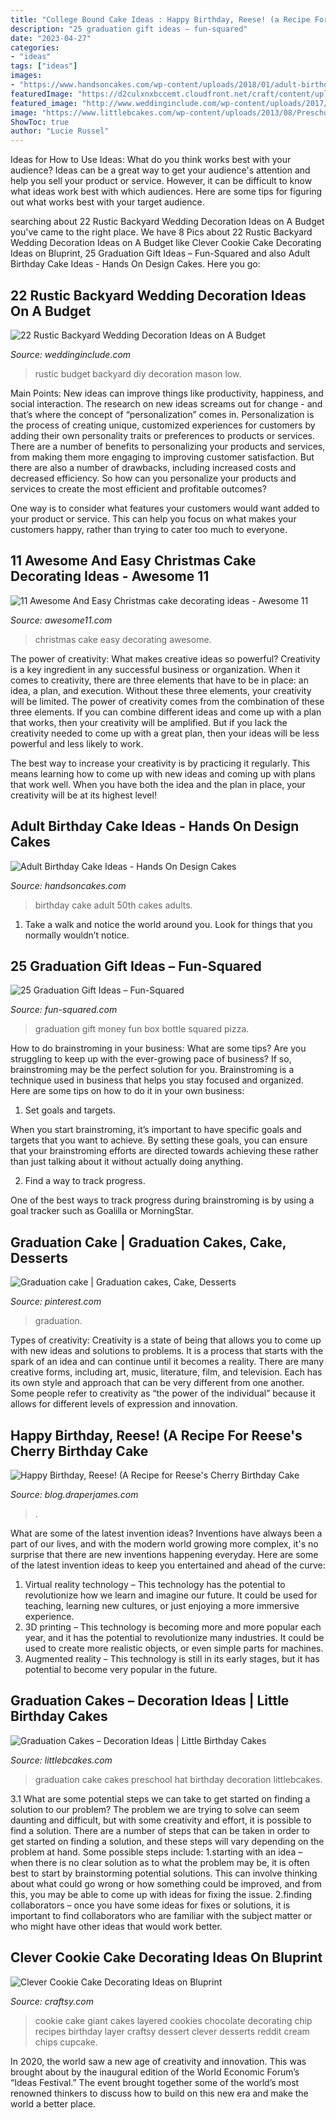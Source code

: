 ```yaml
---
title: "College Bound Cake Ideas : Happy Birthday, Reese! (a Recipe For Reese&#039;s Cherry Birthday Cake"
description: "25 graduation gift ideas – fun-squared"
date: "2023-04-27"
categories:
- "ideas"
tags: ["ideas"]
images:
- "https://www.handsoncakes.com/wp-content/uploads/2018/01/adult-birthday-50th-birthday-gold-cake-066.jpg"
featuredImage: "https://d2culxnxbccemt.cloudfront.net/craft/content/uploads/2015/06/20182620/IMG_3237.jpg"
featured_image: "http://www.weddinginclude.com/wp-content/uploads/2017/08/Low-budget-rustic-wedding-DIY-candles-and-mason-jar-vases.jpg"
image: "https://www.littlebcakes.com/wp-content/uploads/2013/08/Preschool-Graduation-Cake.jpg"
ShowToc: true
author: "Lucie Russel"
---
```



Ideas for How to Use Ideas: What do you think works best with your audience?
Ideas can be a great way to get your audience's attention and help you sell your product or service. However, it can be difficult to know what ideas work best with which audiences. Here are some tips for figuring out what works best with your target audience.

	

		
searching about 22 Rustic Backyard Wedding Decoration Ideas on A Budget you've came to the right place. We have 8 Pics about 22 Rustic Backyard Wedding Decoration Ideas on A Budget like Clever Cookie Cake Decorating Ideas on Bluprint, 25 Graduation Gift Ideas – Fun-Squared and also Adult Birthday Cake Ideas - Hands On Design Cakes. Here you go:
		
    
## 22 Rustic Backyard Wedding Decoration Ideas On A Budget

<img loading=lazy src="http://www.weddinginclude.com/wp-content/uploads/2017/08/Low-budget-rustic-wedding-DIY-candles-and-mason-jar-vases.jpg" onerror="this.onerror=null;this.src='https://tse4.mm.bing.net/th?id=OIP.Mz7k5ldI_puHmCELTRnrtAHaNd&amp;pid=15.1';" alt="22 Rustic Backyard Wedding Decoration Ideas on A Budget">

_Source: weddinginclude.com_

>rustic budget backyard diy decoration mason low. 

	

Main Points: New ideas can improve things like productivity, happiness, and social interaction.
The research on new ideas screams out for change - and that’s where the concept of “personalization” comes in. Personalization is the process of creating unique, customized experiences for customers by adding their own personality traits or preferences to products or services.
There are a number of benefits to personalizing your products and services, from making them more engaging to improving customer satisfaction. But there are also a number of drawbacks, including increased costs and decreased efficiency. So how can you personalize your products and services to create the most efficient and profitable outcomes?

One way is to consider what features your customers would want added to your product or service. This can help you focus on what makes your customers happy, rather than trying to cater too much to everyone.

    
## 11 Awesome And Easy Christmas Cake Decorating Ideas - Awesome 11

<img loading=lazy src="http://awesome11.com/wp-content/uploads/2016/11/cutest-Christmas-cake-idea.jpg" onerror="this.onerror=null;this.src='https://tse4.mm.bing.net/th?id=OIP.QaGIMwtnxjtsyTfUkLEKigHaJ4&amp;pid=15.1';" alt="11 Awesome And Easy Christmas cake decorating ideas - Awesome 11">

_Source: awesome11.com_

>christmas cake easy decorating awesome. 

	

The power of creativity: What makes creative ideas so powerful?
Creativity is a key ingredient in any successful business or organization. When it comes to creativity, there are three elements that have to be in place: an idea, a plan, and execution. Without these three elements, your creativity will be limited. 
The power of creativity comes from the combination of these three elements. If you can combine different ideas and come up with a plan that works, then your creativity will be amplified. But if you lack the creativity needed to come up with a great plan, then your ideas will be less powerful and less likely to work. 

The best way to increase your creativity is by practicing it regularly. This means learning how to come up with new ideas and coming up with plans that work well. When you have both the idea and the plan in place, your creativity will be at its highest level!

    
## Adult Birthday Cake Ideas - Hands On Design Cakes

<img loading=lazy src="https://www.handsoncakes.com/wp-content/uploads/2018/01/adult-birthday-50th-birthday-gold-cake-066.jpg" onerror="this.onerror=null;this.src='https://tse4.mm.bing.net/th?id=OIP.2gZbIZK-1TblmIYkW3sfGQHaJ4&amp;pid=15.1';" alt="Adult Birthday Cake Ideas - Hands On Design Cakes">

_Source: handsoncakes.com_

>birthday cake adult 50th cakes adults. 

	

1. Take a walk and notice the world around you. Look for things that you normally wouldn’t notice.

    
## 25 Graduation Gift Ideas – Fun-Squared

<img loading=lazy src="http://fun-squared.com/wp-content/uploads/2017/05/Graduation-Gift-Bottle-Set.jpg" onerror="this.onerror=null;this.src='https://tse1.mm.bing.net/th?id=OIP.ufxPRLvLFBJuquUWCMWoowHaKT&amp;pid=15.1';" alt="25 Graduation Gift Ideas – Fun-Squared">

_Source: fun-squared.com_

>graduation gift money fun box bottle squared pizza. 

	

How to do brainstroming in your business: What are some tips?
Are you struggling to keep up with the ever-growing pace of business? If so, brainstroming may be the perfect solution for you. Brainstroming is a technique used in business that helps you stay focused and organized. Here are some tips on how to do it in your own business: 
1. Set goals and targets.

When you start brainstroming, it’s important to have specific goals and targets that you want to achieve. By setting these goals, you can ensure that your brainstroming efforts are directed towards achieving these rather than just talking about it without actually doing anything. 

2. Find a way to track progress.

One of the best ways to track progress during brainstroming is by using a goal tracker such as Goalilla or MorningStar.

    
## Graduation Cake | Graduation Cakes, Cake, Desserts

<img loading=lazy src="https://i.pinimg.com/736x/fa/7e/be/fa7ebe144c2f3248366a39adb921a0b7.jpg" onerror="this.onerror=null;this.src='https://tse4.mm.bing.net/th?id=OIP.tyzty781ZBttVoSkaCqzoQHaJQ&amp;pid=15.1';" alt="Graduation cake | Graduation cakes, Cake, Desserts">

_Source: pinterest.com_

>graduation. 

	

Types of creativity:
Creativity is a state of being that allows you to come up with new ideas and solutions to problems. It is a process that starts with the spark of an idea and can continue until it becomes a reality. There are many creative forms, including art, music, literature, film, and television. Each has its own style and approach that can be very different from one another. Some people refer to creativity as “the power of the individual” because it allows for different levels of expression and innovation.

    
## Happy Birthday, Reese! (A Recipe For Reese&#039;s Cherry Birthday Cake

<img loading=lazy src="http://blog.draperjames.com/wp-content/uploads/2017/03/cherry-birthday-cake-09-768x1152.jpg" onerror="this.onerror=null;this.src='https://tse3.mm.bing.net/th?id=OIP.gFeyJiFPtyYHwYnreocdswHaLH&amp;pid=15.1';" alt="Happy Birthday, Reese! (A Recipe for Reese&#039;s Cherry Birthday Cake">

_Source: blog.draperjames.com_

>. 

	

What are some of the latest invention ideas?
Inventions have always been a part of our lives, and with the modern world growing more complex, it's no surprise that there are new inventions happening everyday. Here are some of the latest invention ideas to keep you entertained and ahead of the curve: 
1. Virtual reality technology – This technology has the potential to revolutionize how we learn and imagine our future. It could be used for teaching, learning new cultures, or just enjoying a more immersive experience. 
2. 3D printing – This technology is becoming more and more popular each year, and it has the potential to revolutionize many industries. It could be used to create more realistic objects, or even simple parts for machines. 
3. Augmented reality – This technology is still in its early stages, but it has potential to become very popular in the future.

    
## Graduation Cakes – Decoration Ideas | Little Birthday Cakes

<img loading=lazy src="https://www.littlebcakes.com/wp-content/uploads/2013/08/Preschool-Graduation-Cake.jpg" onerror="this.onerror=null;this.src='https://tse2.mm.bing.net/th?id=OIP.Gc0ZoXcFtMIurGMT7G9g-AHaIF&amp;pid=15.1';" alt="Graduation Cakes – Decoration Ideas | Little Birthday Cakes">

_Source: littlebcakes.com_

>graduation cake cakes preschool hat birthday decoration littlebcakes. 

	

3.1 What are some potential steps we can take to get started on finding a solution to our problem?
The problem we are trying to solve can seem daunting and difficult, but with some creativity and effort, it is possible to find a solution. There are a number of steps that can be taken in order to get started on finding a solution, and these steps will vary depending on the problem at hand. Some possible steps include: 
1.starting with an idea – when there is no clear solution as to what the problem may be, it is often best to start by brainstorming potential solutions. This can involve thinking about what could go wrong or how something could be improved, and from this, you may be able to come up with ideas for fixing the issue. 
2.finding collaborators – once you have some ideas for fixes or solutions, it is important to find collaborators who are familiar with the subject matter or who might have other ideas that would work better.

    
## Clever Cookie Cake Decorating Ideas On Bluprint

<img loading=lazy src="https://d2culxnxbccemt.cloudfront.net/craft/content/uploads/2015/06/20182620/IMG_3237.jpg" onerror="this.onerror=null;this.src='https://tse3.mm.bing.net/th?id=OIP.c7bSLE9MeQmfa44qZQfSTgHaJ4&amp;pid=15.1';" alt="Clever Cookie Cake Decorating Ideas on Bluprint">

_Source: craftsy.com_

>cookie cake giant cakes layered cookies chocolate decorating chip recipes birthday layer craftsy dessert clever desserts reddit cream chips cupcake. 

	

In 2020, the world saw a new age of creativity and innovation. This was brought about by the inaugural edition of the World Economic Forum’s “Ideas Festival.” The event brought together some of the world’s most renowned thinkers to discuss how to build on this new era and make the world a better place.

